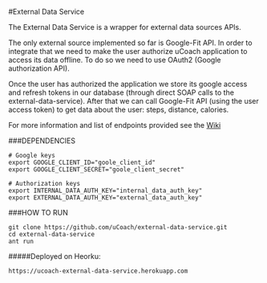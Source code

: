 #External Data Service

The External Data Service is a wrapper for external data sources APIs.

The only external source implemented so far is Google-Fit API. In order to integrate that we need to make the user authorize uCoach application to access its data offline. To do so we need to use OAuth2 (Google authorization API).

Once the user has authorized the application we store its google access and refresh tokens in our database (through direct SOAP calls to the external-data-service). After that we can call Google-Fit API (using the user access token) to get data about the user: steps, distance, calories.

For more information and list of endpoints provided see the [Wiki](wiki)

###DEPENDENCIES

	# Google keys
	export GOOGLE_CLIENT_ID="goole_client_id"
	export GOOGLE_CLIENT_SECRET="goole_client_secret"
	
	# Authorization keys
	export INTERNAL_DATA_AUTH_KEY="internal_data_auth_key"
	export EXTERNAL_DATA_AUTH_KEY="external_data_auth_key"

###HOW TO RUN

	git clone https://github.com/uCoach/external-data-service.git
	cd external-data-service
	ant run

#####Deployed on Heorku:

  	https://ucoach-external-data-service.herokuapp.com
